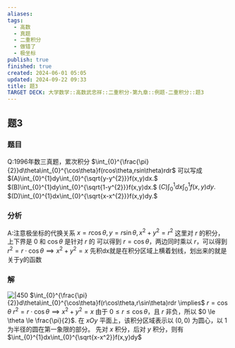 ```yaml
---
aliases: 
tags:
  - 高数
  - 真题
  - 二重积分
  - 做错了
  - 极坐标
publish: true
finished: true
created: 2024-06-01 05:05
updated: 2024-09-22 09:33
title: 题3
TARGET DECK: 大学数学::高数武忠祥::二重积分-第九章::例题-二重积分::题3
---
```

## 题3 
### 题目
Q:1996年数三真题，累次积分 $\int_{0}^{\frac{\pi}{2}}d\theta\int_{0}^{\cos\theta}f(rcos\theta,rsin\theta)rdr$ 可以写成 
$(A)\int_{0}^{1}dy\int_{0}^{\sqrt{y-y^{2}}}f(x,y)dx.$ 
$(B)\int_{0}^{1}dy\int_{0}^{\sqrt{1-y^{2}}}f(x,y)dx.$ 
$(C)\int_{0}^{1}dx\int_{0}^{1}f(x,y)dy.$ 
$(D)\int_{0}^{1}dx\int_{0}^{\sqrt{x-x^{2}}}f(x,y)dy.$
### 分析
A:注意极坐标的代换关系 
$x=r\cos \theta,y=r\sin \theta,x^{2}+y^{2}=r^{2}$
这里对 $r$ 的积分，上下界是 $0$ 和 $\cos \theta$ 是针对 $r$ 的 
可以得到 $r=\cos \theta$，两边同时乘以 $r$，可以得到 $r^{2}=r\cdot \cos\theta\implies x^{2}+y^{2}=x$
先积dx就是在积分区域上横着划线，划出来的就是关于y的函数
### 解
![|450](https://img.hwenyi.live/202405150047115.webp)
$\int_{0}^{\frac{\pi}{2}}d\theta\int_{0}^{\cos\theta}f(r\cos\theta,r\sin\theta)rdr \implies$
$r=\cos \theta$
$r^2=r\cdot \cos\theta \implies x^2+y^2=x$
由于 $0 \le r \le \cos \theta$，且 $r$ 非负，所以 $0 \le \theta \le \frac{\pi}{2}$. 
在 $xOy$ 平面上，该积分区域表示以 $(0,0)$ 为圆心，以 $1$ 为半径的圆在第一象限的部分。
先对 $x$ 积分，后对 $y$ 积分，则有
$\int_{0}^{1}dx\int_{0}^{\sqrt{x-x^2}}f(x,y)dy$

